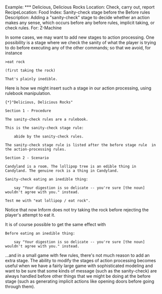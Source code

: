 Example: *** Delicious, Delicious Rocks
Location: Check, carry out, report
RecipeLocation: Food
Index: Sanity-check stage before the Before rules
Description: Adding a "sanity-check" stage to decide whether an action makes any sense, which occurs before any before rules, implicit taking, or check rules.
For: Z-Machine

  
In some cases, we may want to add new stages to action processing. One possibility is a stage where we check the sanity of what the player is trying to do before executing any of the other commands; so that we avoid, for instance

  

``` transcript
>eat rock

(first taking the rock)

That's plainly inedible.
```

  
Here is how we might insert such a stage in our action processing, using rulebook manipulation.

  

``` inform7
{*}"Delicious, Delicious Rocks"

Section 1 - Procedure

The sanity-check rules are a rulebook.

This is the sanity-check stage rule:

	abide by the sanity-check rules.

The sanity-check stage rule is listed after the before stage rule  in the action-processing rules.

Section 2 - Scenario

Candyland is a room. The lollipop tree is an edible thing in Candyland. The genuine rock is a thing in Candyland.

Sanity-check eating an inedible thing:

	say "Your digestion is so delicate -- you're sure [the noun] wouldn't agree with you." instead.

Test me with "eat lollipop / eat rock".
```

  
Notice that now Inform does not try taking the rock before rejecting the player's attempt to eat it.

  
It is of course possible to get the same effect with

  

``` inform7
Before eating an inedible thing:

	say "Your digestion is so delicate -- you're sure [the noun] wouldn't agree with you." instead.
```

  
...and in a small game with few rules, there's not much reason to add an extra stage. The ability to modify the stages of action processing becomes useful when we have a fairly large game with sophisticated modeling and want to be sure that some kinds of message (such as the sanity-check) are always handled before other things that we might be doing at the before stage (such as generating implicit actions like opening doors before going through them).

